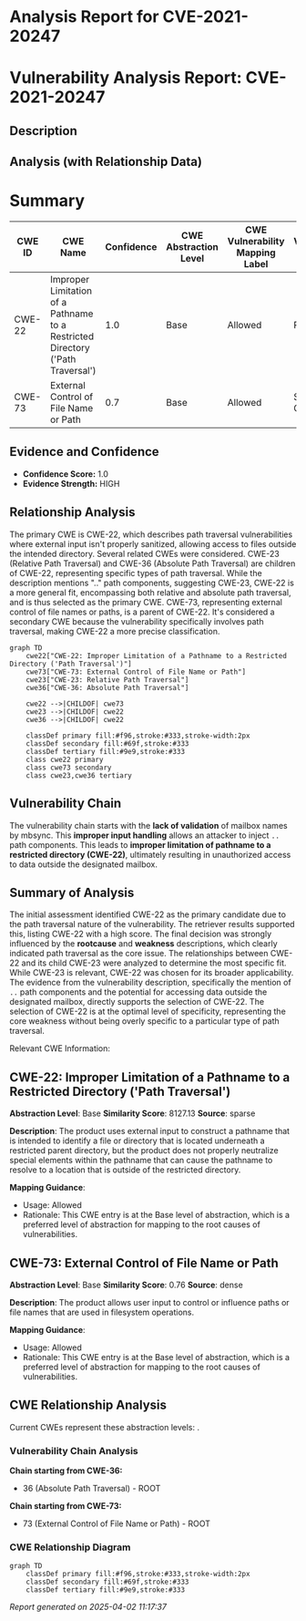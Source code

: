 # Analysis Report for CVE-2021-20247

# Vulnerability Analysis Report: CVE-2021-20247

## Description



## Analysis (with Relationship Data)

# Summary
| CWE ID  | CWE Name | Confidence | CWE Abstraction Level | CWE Vulnerability Mapping Label | CWE-Vulnerability Mapping Notes |
|--------------|-------------------------------------------------------------------------------------------------|-------------|-----------------------|-----------------------------------|-----------------------------------|
| CWE-22 | Improper Limitation of a Pathname to a Restricted Directory ('Path Traversal') | 1.0 | Base | Allowed | Primary CWE |
| CWE-73 | External Control of File Name or Path | 0.7 | Base | Allowed | Secondary CWE |

## Evidence and Confidence

*   **Confidence Score:** 1.0
*   **Evidence Strength:** HIGH

## Relationship Analysis
The primary CWE is CWE-22, which describes path traversal vulnerabilities where external input isn't properly sanitized, allowing access to files outside the intended directory. Several related CWEs were considered. CWE-23 (Relative Path Traversal) and CWE-36 (Absolute Path Traversal) are children of CWE-22, representing specific types of path traversal. While the description mentions ".." path components, suggesting CWE-23, CWE-22 is a more general fit, encompassing both relative and absolute path traversal, and is thus selected as the primary CWE. CWE-73, representing external control of file names or paths, is a parent of CWE-22. It's considered a secondary CWE because the vulnerability specifically involves path traversal, making CWE-22 a more precise classification.

```mermaid
graph TD
    cwe22["CWE-22: Improper Limitation of a Pathname to a Restricted Directory ('Path Traversal')"]
    cwe73["CWE-73: External Control of File Name or Path"]
    cwe23["CWE-23: Relative Path Traversal"]
    cwe36["CWE-36: Absolute Path Traversal"]
    
    cwe22 -->|CHILDOF| cwe73
    cwe23 -->|CHILDOF| cwe22
    cwe36 -->|CHILDOF| cwe22
    
    classDef primary fill:#f96,stroke:#333,stroke-width:2px
    classDef secondary fill:#69f,stroke:#333
    classDef tertiary fill:#9e9,stroke:#333
    class cwe22 primary
    class cwe73 secondary
    class cwe23,cwe36 tertiary
```

## Vulnerability Chain
The vulnerability chain starts with the **lack of validation** of mailbox names by mbsync. This **improper input handling** allows an attacker to inject `..` path components. This leads to **improper limitation of pathname to a restricted directory (CWE-22)**, ultimately resulting in unauthorized access to data outside the designated mailbox.

## Summary of Analysis
The initial assessment identified CWE-22 as the primary candidate due to the path traversal nature of the vulnerability. The retriever results supported this, listing CWE-22 with a high score. The final decision was strongly influenced by the **rootcause** and **weakness** descriptions, which clearly indicated path traversal as the core issue. The relationships between CWE-22 and its child CWE-23 were analyzed to determine the most specific fit. While CWE-23 is relevant, CWE-22 was chosen for its broader applicability. The evidence from the vulnerability description, specifically the mention of `..` path components and the potential for accessing data outside the designated mailbox, directly supports the selection of CWE-22. The selection of CWE-22 is at the optimal level of specificity, representing the core weakness without being overly specific to a particular type of path traversal.

Relevant CWE Information:

## CWE-22: Improper Limitation of a Pathname to a Restricted Directory ('Path Traversal')
**Abstraction Level**: Base
**Similarity Score**: 8127.13
**Source**: sparse

**Description**:
The product uses external input to construct a pathname that is intended to identify a file or directory that is located underneath a restricted parent directory, but the product does not properly neutralize special elements within the pathname that can cause the pathname to resolve to a location that is outside of the restricted directory.

**Mapping Guidance**:
- Usage: Allowed
- Rationale: This CWE entry is at the Base level of abstraction, which is a preferred level of abstraction for mapping to the root causes of vulnerabilities.

## CWE-73: External Control of File Name or Path
**Abstraction Level**: Base
**Similarity Score**: 0.76
**Source**: dense

**Description**:
The product allows user input to control or influence paths or file names that are used in filesystem operations.

**Mapping Guidance**:
- Usage: Allowed
- Rationale: This CWE entry is at the Base level of abstraction, which is a preferred level of abstraction for mapping to the root causes of vulnerabilities.


## CWE Relationship Analysis

Current CWEs represent these abstraction levels: .


### Vulnerability Chain Analysis

**Chain starting from CWE-36:**
- 36 (Absolute Path Traversal) - ROOT


**Chain starting from CWE-73:**
- 73 (External Control of File Name or Path) - ROOT



### CWE Relationship Diagram

```mermaid
graph TD
    classDef primary fill:#f96,stroke:#333,stroke-width:2px
    classDef secondary fill:#69f,stroke:#333
    classDef tertiary fill:#9e9,stroke:#333
```



*Report generated on 2025-04-02 11:17:37*
